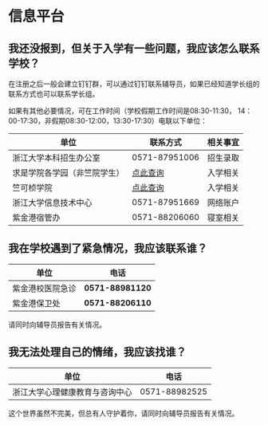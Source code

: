 # 信息平台

## 我还没报到，但关于入学有一些问题，我应该怎么联系学校？

在注册之后一般会建立钉钉群，可以通过钉钉联系辅导员，如果已经知道学长组的联系方式也可以联系学长组。

如果有其他必要情况，可在工作时间（学校假期工作时间是08:30-11:30， 14：00-17:30，非假期08:30-12:00，13:30-17:30）电联以下单位：

| 单位                         | 联系方式                                       | 相关事宜 |
| ---------------------------- | ---------------------------------------------- | -------- |
| 浙江大学本科招生办公室       | 0571-87951006                                  | 招生录取 |
| 求是学院各学园（非竺院学生） | [点此查询](http://qsxy.zju.edu.cn/30803/list.htm) | 入学相关 |
| 竺可桢学院                   | [点此查询](http://ckc.zju.edu.cn/34921/list.htm)  | 入学相关 |
| 浙江大学信息技术中心         | 0571-87951669                                  | 网络账户 |
| 紫金港宿管办                 | 0571-88206060                                  | 寝室相关 |

## 我在学校遇到了紧急情况，我应该联系谁？

| 单位             | 电话                    |
| ---------------- | ----------------------- |
| 紫金港校医院急诊 | **0571-88981120** |
| 紫金港保卫处     | **0571-88206110** |

请同时向辅导员报告有关情况。

## 我无法处理自己的情绪，我应该找谁？

| 单位                           | 电话          |
| ------------------------------ | ------------- |
| 浙江大学心理健康教育与咨询中心 | 0571-88982525 |

这个世界虽然不完美，但总有人守护着你，请同时向辅导员报告有关情况。
